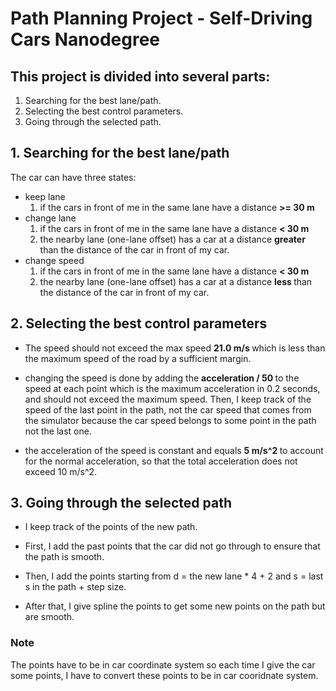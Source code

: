 # Path Planning Project - Self-Driving Cars Nanodegree
   
## This project is divided into several parts:
1. Searching for the best lane/path.
2. Selecting the best control parameters.
3. Going through the selected path.

## 1. Searching for the best lane/path
The car can have three states:
* keep lane <br>
    1. if the cars in front of me in the same lane have a distance <b> >= 30 m </b>
* change lane
    1. if the cars in front of me in the same lane have a distance <b> < 30 m </b>
    2. the nearby lane (one-lane offset) has a car at a distance <b> greater </b> than the distance of the car in front of my car.
* change speed
   1. if the cars in front of me in the same lane have a distance <b> < 30 m </b>
    2. the nearby lane (one-lane offset) has a car at a distance <b> less </b> than the distance of the car in front of my car.


## 2. Selecting the best control parameters

* The speed should not exceed the max speed <b> 21.0 m/s </b> which is less than the maximum speed of the road by a sufficient margin.

* changing the speed is done by adding the <b> acceleration / 50 </b> to the speed at each point which is the maximum acceleration in 0.2 seconds, and should not exceed the maximum speed. Then, I keep track of the speed of the last point in the path, not the car speed that comes from the simulator because the car speed belongs to some point in the path not the last one.

* the acceleration of the speed is constant and equals <b> 5 m/s^2 </b> to account for the normal acceleration, so that the total acceleration does not exceed 10 m/s^2.


## 3. Going through the selected path
* I keep track of the points of the new path.

* First, I add the past points that the car did not go through to ensure that the path is smooth.

* Then, I add the points starting from d = the new lane * 4 + 2 and s = last s in the path + step size.

 * After that, I give spline the points to get some new points on the path but are smooth.


### Note 

The points have to be in car coordinate system so each time I give the car some points, I have to convert these points to be in car cooridnate system.